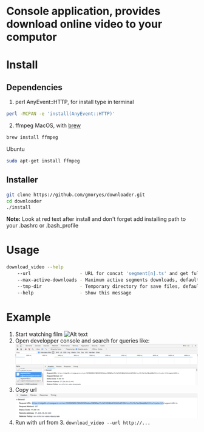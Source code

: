 # Console application, provides download online video to your computor

# Install

## Dependencies
1. perl AnyEvent::HTTP, for install type in terminal
```sh
perl -MCPAN -e 'install(AnyEvent::HTTP)'
```
2. ffmpeg
MacOS, with [brew](https://brew.sh/index_ru)
```sh
brew install ffmpeg
```
Ubuntu
```sh
sudo apt-get install ffmpeg
```

## Installer

```sh
git clone https://github.com/gmoryes/downloader.git
cd downloader
./install
```

**Note:** Look at red text after install and don't forget add installing path to your .bashrc or .bash_profile

# Usage
```sh
download_video --help
	--url                  - URL for concat 'segment[n].ts' and get full video
	--max-active-downloads - Maximum active segments downloads, default: 5
	--tmp-dir              - Temporary directory for save files, default: /tmp
	--help                 - Show this message
```

# Example

1. Start watching film
    ![Alt text](images/1.png?raw=true "Title")
2. Open developper console and search for queries like:
    ![Alt text](images/2.png?raw=true "Title")
3. Copy url
    ![Alt text](images/3.png?raw=true "Title")
4. Run with url from 3. `download_video --url http://...`
    
